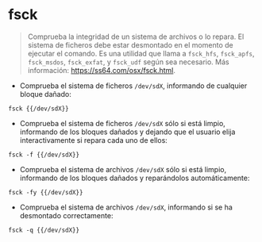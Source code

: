 # fsck

> Comprueba la integridad de un sistema de archivos o lo repara. El sistema de ficheros debe estar desmontado en el momento de ejecutar el comando.
> Es una utilidad que llama a `fsck_hfs`, `fsck_apfs`, `fsck_msdos`, `fsck_exfat`, y `fsck_udf` según sea necesario.
> Más información: <https://ss64.com/osx/fsck.html>.

- Comprueba el sistema de ficheros `/dev/sdX`, informando de cualquier bloque dañado:

`fsck {{/dev/sdX}}`

- Comprueba el sistema de ficheros `/dev/sdX` sólo si está limpio, informando de los bloques dañados y dejando que el usuario elija interactivamente si repara cada uno de ellos:

`fsck -f {{/dev/sdX}}`

- Comprueba el sistema de archivos `/dev/sdX` sólo si está limpio, informando de los bloques dañados y reparándolos automáticamente:

`fsck -fy {{/dev/sdX}}`

- Comprueba el sistema de archivos `/dev/sdX`, informando si se ha desmontado correctamente:

`fsck -q {{/dev/sdX}}`
